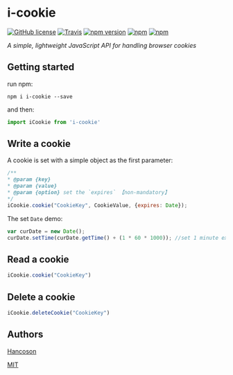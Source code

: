 # i-cookie
[![GitHub license](https://img.shields.io/github/license/Hancoson/i-cookie.svg)](https://github.com/Hancoson/i-cookie/blob/master/LICENSE)
[![Travis](https://img.shields.io/travis/Hancoson/i-cookie/master.svg)](https://travis-ci.org/Hancoson/i-cookie)
[![npm version](https://img.shields.io/npm/v/i-cookie.svg)](https://www.npmjs.com/package/i-cookie)
[![npm](https://img.shields.io/npm/dw/i-cookie.svg)](https://www.npmjs.com/package/i-cookie)
[![npm](https://img.shields.io/npm/dt/i-cookie.svg)](https://www.npmjs.com/package/i-cookie)

*A simple, lightweight JavaScript API for handling browser cookies*

## Getting started

run npm:
```
npm i i-cookie --save
```
and then:
```js
import iCookie from 'i-cookie'
```

## Write a cookie

A cookie is set with a simple object as the first parameter:

```js
/**
* @param {key}
* @param {value}
* @param {option} set the `expires` 【non-mandatory】
*/
iCookie.cookie("CookieKey", CookieValue, {expires: Date});
```
The set `Date` demo:

```js
var curDate = new Date();
curDate.setTime(curDate.getTime() + (1 * 60 * 1000)); //set 1 minute expire
```

## Read a cookie

```js
iCookie.cookie("CookieKey")
```
## Delete a cookie

```js
iCookie.deleteCookie("CookieKey")
```

## Authors

[Hancoson](https://github.com/Hancoson)

[MIT](https://github.com/Hancoson/i-cookie/blob/master/LICENSE)